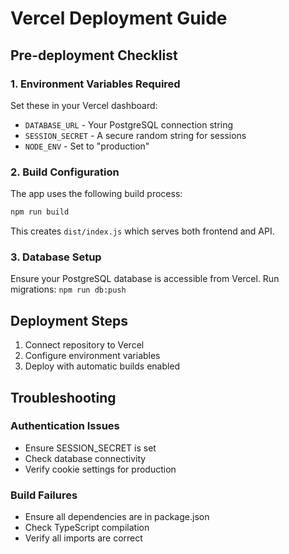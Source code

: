 # Vercel Deployment Guide

## Pre-deployment Checklist

### 1. Environment Variables Required
Set these in your Vercel dashboard:
- `DATABASE_URL` - Your PostgreSQL connection string
- `SESSION_SECRET` - A secure random string for sessions
- `NODE_ENV` - Set to "production"

### 2. Build Configuration
The app uses the following build process:
```bash
npm run build
```
This creates `dist/index.js` which serves both frontend and API.

### 3. Database Setup
Ensure your PostgreSQL database is accessible from Vercel.
Run migrations: `npm run db:push`

## Deployment Steps

1. Connect repository to Vercel
2. Configure environment variables
3. Deploy with automatic builds enabled

## Troubleshooting

### Authentication Issues
- Ensure SESSION_SECRET is set
- Check database connectivity
- Verify cookie settings for production

### Build Failures
- Ensure all dependencies are in package.json
- Check TypeScript compilation
- Verify all imports are correct